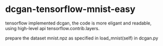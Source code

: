 # dcgan-tensorflow-mnist-easy
tensorflow implemented dcgan, the code is more eligant and readable, using high-level api tensorflow.contrib.layers. 

prepare the dataset mnist.npz as specified in load_mnist(self) in dcgan.py 
